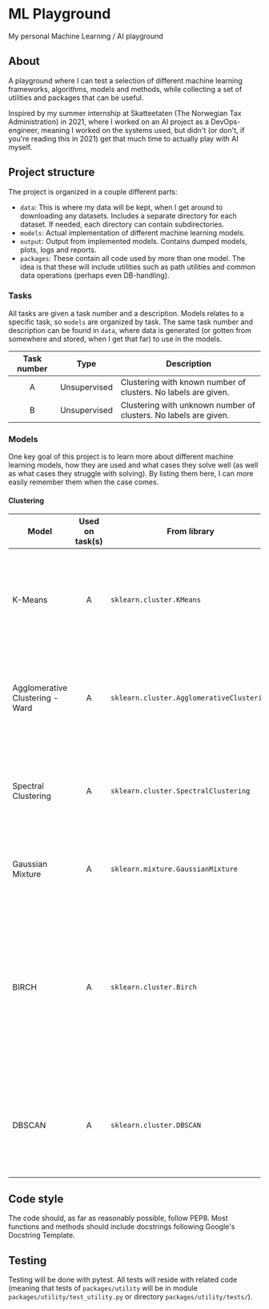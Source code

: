 # ML Playground
My personal Machine Learning / AI playground

## About
A playground where I can test a selection of different machine learning frameworks, algorithms, models and methods, while collecting a set of utilities and packages that can be useful.

Inspired by my summer internship at Skatteetaten (The Norwegian Tax Administration) in 2021, where I worked on an AI project as a DevOps-engineer, meaning I worked on the systems used, but didn't (or don't, if you're reading this in 2021) get that much time to actually play with AI myself.

## Project structure
The project is organized in a couple different parts:
- `data`: This is where my data will be kept, when I get around to downloading any datasets. Includes a separate directory for each dataset. If needed, each directory can contain subdirectories.
- `models`: Actual implementation of different machine learning models.
- `output`: Output from implemented models. Contains dumped models, plots, logs and reports.
- `packages`: These contain all code used by more than one model. The idea is that these will include utilities such as path utilities and common data operations (perhaps even DB-handling).

### Tasks
All tasks are given a task number and a description. Models relates to a specific task, so `models` are organized by task. The same task number and description can be found in `data`, where data is generated (or gotten from somewhere and stored, when I get that far) to use in the models.

| Task number   | Type          | Description |
| :-----------: | ------------- | ----------- |
| A             | Unsupervised  | Clustering with known number of clusters. No labels are given. |
| B             | Unsupervised  | Clustering with unknown number of clusters. No labels are given. |


### Models
One key goal of this project is to learn more about different machine learning models, how they are used and what cases they solve well (as well as what cases they struggle with solving). By listing them here, I can more easily remember them when the case comes.

#### Clustering
| Model | Used on task(s) | From library | Description | Comments |
| ----- | :-------------: | ------------ | ----------- | -------- |
| K-Means | A | `sklearn.cluster.KMeans` | Gathers samples in N groups by minimizing intertia (within-cluster sum-of-squares) | Inductive, so it can predict clusters for new data points |
| Agglomerative Clustering - Ward | A | `sklearn.cluster.AgglomerativeClustering` | Recursively merges pairs of clusters that increases linkage distance the least | Transductive, so it cannot predict clusters for new data points |
| Spectral Clustering | A | `sklearn.cluster.SpectralClustering` | Projects the data, then clusters the projection | Transductive. Very good on non-convex clusters, where center and spread is not a good measure, such as nested circles in a 2D plane |
| Gaussian Mixture | A | `sklearn.mixture.GaussianMixture` | Estimates a Gaussian mixture distribution for the dataset | Inductive. I somewhat struggle to see where this is better than, say, KMeans |
| BIRCH | A | `sklearn.cluster.Birch` | Constructs a tree structure, with centroids read of the leaves. When used with n_clusters, these leaves are used as input to another clustering algorithm | Inductive. Alternative to MiniBatchKMeans. Seems to give some weird results with two fused-together clusters |
| DBSCAN | A | `sklearn.cluster.DBSCAN` | Uses density of data points to find core samples, and expands clusters from them | Good if unknown numbers of clusters, or irregularily-shaped clusters with similar density. Like BIRCH, struggles when clusters are close together |

## Code style
The code should, as far as reasonably possible, follow PEP8. Most functions and methods should include docstrings following Google's Docstring Template.

## Testing
Testing will be done with pytest. All tests will reside with related code (meaning that tests of `packages/utility` will be in module `packages/utility/test_utility.py` or directory `packages/utility/tests/`).